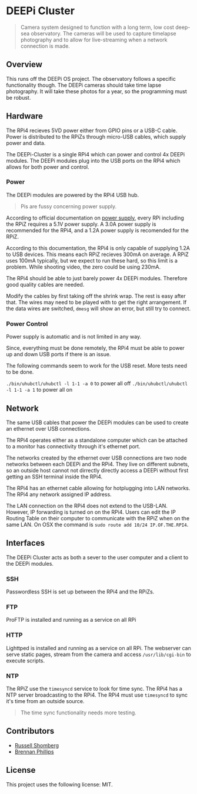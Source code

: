 # DEEPi Cluster #

> Camera system designed to function with a long term, low cost
> deep-sea observatory. The cameras will be used to capture timelapse
> photography and to allow for live-streaming when a network
> connection is made.


## Overview ##

<!-- TODO: include link to DEEPi project -->
<!-- TODO: link to the observatory project -->

This runs off the DEEPi OS project. The observatory follows a specific
functionality though. The DEEPi cameras should take time lapse
photography. It will take these photos for a year, so the programming
must be robust.

## Hardware ##

The RPi4 recieves 5VD power either from GPIO pins or a USB-C
cable. Power is distributed to the RPiZs through micro-USB cables,
which supply power and data.


The DEEPi-Cluster is a single RPi4 which can power and control 4x
DEEPi modules. The DEEPi modules plug into the USB ports on the RPi4
which allows for both power and control.

<!-- TODO: expand to control multiple Clusters and stereo pi -->

### Power ###

The DEEPi modules are powered by the RPi4 USB hub. 

> Pis are fussy concerning power supply. 

According to official documentation on [power
supply](https://www.raspberrypi.org/documentation/hardware/raspberrypi/power/),
every RPi including the RPiZ requires a 5.1V power supply. A 3.0A
power supply is recommended for the RPi4, and a 1.2A power supply is
recomended for the RPiZ.

According to this documentation, the RPi4 is only capable of supplying
1.2A to USB devices. This means each RPiZ recieves 300mA on average. A
RPiZ uses 100mA typically, but we expect to run these hard, so this
limit is a problem. While shooting video, the zero could be using
230mA.

<!-- TODO: look at using an externally powered USB hub -->

<!-- TODO: power over ethernet may be a good option as well for the
RPi4 -->

The RPi4 should be able to just barely power 4x DEEPi
modules. Therefore good quality cables are needed.

<!-- TODO: link to cables we are using -->

Modify the cables by first taking off the shrink wrap. The rest is
easy after that. The wires may need to be played with to get the right
arrangement. If the data wires are switched, `dmesg` will show an
error, but still try to connect.

<!-- TODO: fully wire all the DEEPi modules. -->

### Power Control ###

Power supply is automatic and is not limited in any way. <!-- ???: is there a better way -->

Since, everything must be done remotely, the RPi4 must be able to power up and down USB ports
if there is an issue.

<!-- TODO: figure out USB reset -->

The following commands seem to work for the USB reset. More tests need to be done.

`./bin/uhubctl/uhubctl -l 1-1 -a 0` to power all off
`./bin/uhubctl/uhubctl -l 1-1 -a 1` to power all on

## Network ##

The same USB cables that power the DEEPi modules can be used to create
an ethernet over USB connections. 

The RPi4 operates either as a standalone computer which can be
attached to a monitor has connectivity through it's ethernet port.

The networks created by the ethernet over USB connections are two node
networks between each DEEPi and the RPi4. They live on different
subnets, so an outside host cannot not dirrectly directly access a
DEEPi without first getting an SSH terminal inside the RPi4.

The RPi4 has an ethernet cable allowing for hotplugging into LAN
networks. The RPi4 any network assigned IP address.

The LAN connection on the RPi4 does not extend to the
USB-LAN. However, IP forwarding is turned on on the RPi4. Users can
edit the IP Routing Table on their computer to communicate with the
RPiZ when on the same LAN. On OSX the command is `sudo route add 10/24
IP.OF.THE.RPI4`.

## Interfaces ##

The DEEPi Cluster acts as both a sever to the user computer and a
client to the DEEPi modules. 

### SSH ###

Passwordless SSH is set up between the RPi4 and the RPiZs. 

### FTP ###

ProFTP is installed and running as a service on all RPi
  
### HTTP ###

Lighttped is installed and running as a service on all RPi. The webserver can serve static pages,
stream from the camera and access `/usr/lib/cgi-bin` to execute scripts.

### NTP ###

The RPiZ use the `timesyncd` service to look for time sync. The RPi4 has a NTP server broadcasting to the RPi4. The
RPi4 must use `timesyncd` to sync it's time from an outside source.

> The time sync functionality needs more testing.

## Contributors ##

* [Russell Shomberg](https://rshom.github.io)
* [Brennan Phillips](https://web.uri.edu/uril/)
<!-- TODO: add contributors-->

## License ##
<!--- If you're not sure which open license to use see https://choosealicense.com/--->

This project uses the following license: MIT.


	

